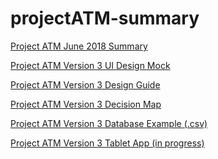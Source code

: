 # projectATM-summary

<a href="https://drive.google.com/open?id=12yKcZfwFuqDvVH9kHqrpf4oAAyexebx_">Project ATM June 2018 Summary</a>

<a href="https://drive.google.com/file/d/1WvV4hAlJyf6giuAfV3dbZs3WJotcaL3Z/view">Project ATM Version 3 UI Design Mock</a>

<a href="https://docs.google.com/document/d/1yRnEDefeNL-yejAc7X3pDepiSAY8ZWK6CYBLARojC0E/edit?usp=sharing">Project ATM Version 3 Design Guide</a>

<a href="https://projects.invisionapp.com/freehand/document/vqVfrOfHU">Project ATM Version 3 Decision Map</a>

<a href="https://drive.google.com/open?id=1fbssB06Byr85lm2hjeph1Sd-su6OK1de">Project ATM Version 3 Database Example (.csv)</a>

<a href="https://github.com/AnyTrueMeaning/atm-tablet">Project ATM Version 3 Tablet App (in progress)</a>

